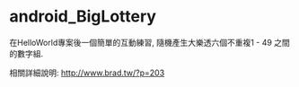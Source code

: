 # android_BigLottery
在HelloWorld專案後一個簡單的互動練習, 隨機產生大樂透六個不重複1 - 49 之間的數字組.

相關詳細說明: http://www.brad.tw/?p=203
